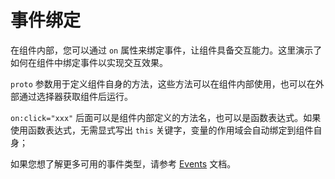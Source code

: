 <template is="exm-article">
<a href="../../publics/examples/bind-event/demo.html" preview></a>
<a href="../../publics/examples/bind-event/test-demo.html" main></a>
</template>

# 事件绑定

在组件内部，您可以通过 `on` 属性来绑定事件，让组件具备交互能力。这里演示了如何在组件中绑定事件以实现交互效果。

`proto` 参数用于定义组件自身的方法，这些方法可以在组件内部使用，也可以在外部通过选择器获取组件后运行。

`on:click="xxx"` 后面可以是组件内部定义的方法名，也可以是函数表达式。如果使用函数表达式，无需显式写出 `this` 关键字，变量的作用域会自动绑定到组件自身；

如果您想了解更多可用的事件类型，请参考 [Events](https://developer.mozilla.org/en-US/docs/Web/Events) 文档。
